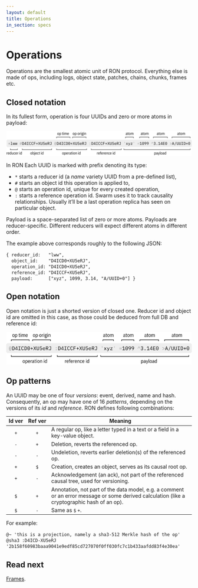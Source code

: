 ```yaml
---
layout: default
title: Operations
in_section: specs
---
```


# Operations

Operations are the smallest atomic unit of RON protocol. Everything else is made of ops, including logs, object state, patches, chains, chunks, frames etc.

## Closed notation

In its fullest form, operation is four UUIDs and zero or more atoms in payload:

<img class="fig" src="closed.png">

In RON Each UUID is marked with prefix denoting its type:

- `*` starts a reducer id (a *name* variety UUID from a pre-defined list),
- `#` starts an object id this operation is applied to,
- `@` starts an operation id, unique for every created operation,
- `:` starts a reference operation id. Swarm uses it to track causality relationships. Usually it’ll be a last operation replica has seen on particular object.

Payload is a space-separated list of zero or more atoms. Payloads are reducer-specific. Different reducers will expect different atoms in different order.

The example above corresponds roughly to the following JSON:

    { reducer_id:   "lww",
      object_id:    "D4ICD0+XU5eRJ",
      operation_id: "D4ICD0+XU5eRJ",
      reference_id: "D4ICCF+XU5eRJ",
      payload:      ["xyz", 1099, 3.14, "A/UUID+0"] }

## Open notation

Open notation is just a shorted version of closed one. Reducer id and object id are omitted in this case, as those could be deduced from full DB and reference id:

<img class="fig" src="open.png">

## Op patterns

An UUID may be one of four *versions*: event, derived, name and hash. Consequently, an op may have one of 16 *patterns*, depending on the versions of its *id* and *reference*. RON defines following combinations:

<table>
  <thead>
  <tr>
    <th>Id ver</th>
    <th>Ref ver</th>
    <th>Meaning</th>
  </tr>
  </thead>
  <tbody>
  <tr><td style="text-align: center"><code>+</code></td><td style="text-align: center"><code>+</code></td><td>A regular op, like a letter typed in a text or a field in a key-value object.</td></tr>
  <tr><td style="text-align: center"><code>-</code></td><td style="text-align: center"><code>+</code></td><td>Deletion, reverts the referenced op.</td></tr>
  <tr><td style="text-align: center"><code>-</code></td><td style="text-align: center"><code>-</code></td><td>Undeletion, reverts earlier deletion(s) of the referenced op.</td></tr>
  <tr><td style="text-align: center"><code>+</code></td><td style="text-align: center"><code>$</code></td><td>Creation, creates an object, serves as its causal root op.</td></tr>
  <tr><td style="text-align: center"><code>+</code></td><td style="text-align: center"><code>-</code></td><td>Acknowledgement (an ack), not part of the referenced causal tree, used for versioning.</td></tr>
  <tr><td style="text-align: center"><code>$</code></td><td style="text-align: center"><code>+</code></td><td>Annotation, not part of the data model, e.g. a comment or an error message or some derived calculation (like a cryptographic hash of an op).</td></tr>
  <tr><td style="text-align: center"><code>$</code></td><td style="text-align: center"><code>-</code></td><td>Same as <code>$</code> <code>+</code>.</td></tr>
  </tbody>
</table>

For example:

```
@~ 'this is a projection, namely a sha3-512 Merkle hash of the op'
@sha3 :D4ICD-XU5eRJ '2b158f60983baaa9041e9edf85cd727070f0ff030fc7c1b433aafdd83f4e30ea'
```

## Read next

[Frames](../frames).
